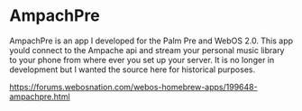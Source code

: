 # AmpachPre
AmpachPre is an app I developed for the Palm Pre and WebOS 2.0. This app yould connect to the Ampache api and stream your personal music library to your phone from where ever you set up your server. It is no longer in development but I wanted the source here for historical purposes.

https://forums.webosnation.com/webos-homebrew-apps/199648-ampachpre.html
